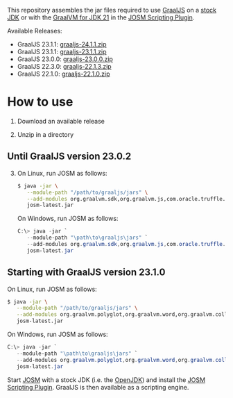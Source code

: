 This repository assembles the jar files required to use [GraalJS][graaljs] on a [stock JDK][graaljs-on-stock-jdk] or with the [GraalVM for JDK 21][graalvm-jdk21] in the [JOSM Scripting Plugin][scripting-plugin].

Available Releases:

*  GraalJS 23.1.1: [graaljs-24.1.1.zip](https://github.com/Gubaer/josm-scripting-plugin-graaljs/releases/download/24.1.1/graaljs-24.1.1.zip)
*  GraalJS 23.1.1: [graaljs-23.1.1.zip](https://github.com/Gubaer/josm-scripting-plugin-graaljs/releases/download/23.1.1/graaljs-23.1.1.zip)
*  GraalJS 23.0.0: [graaljs-23.0.0.zip](https://github.com/Gubaer/josm-scripting-plugin-graaljs/releases/download/23.0.0/graaljs-23.0.0.zip)
*  GraalJS 22.3.0: [graaljs-22.1.3.zip](https://github.com/Gubaer/josm-scripting-plugin-graaljs/releases/download/22.3.0/graaljs-22.3.0.zip)
*  GraalJS 22.1.0: [graaljs-22.1.0.zip](https://github.com/Gubaer/josm-scripting-plugin-graaljs/releases/download/22.1.0/graaljs-22.1.0.zip)


# How to use

1. Download an available release

2. Unzip in a directory

## Until GraalJS version 23.0.2

3. On Linux, run JOSM as follows:
   ```bash
   $ java -jar \
      --module-path "/path/to/graaljs/jars" \
      --add-modules org.graalvm.sdk,org.graalvm.js,com.oracle.truffle.regex,org.graalvm.truffle \
      josm-latest.jar
   ```

   On Windows, run JOSM as follows:
   ```powershell
   C:\> java -jar `
      --module-path "\path\to\graaljs\jars" `
      --add-modules org.graalvm.sdk,org.graalvm.js,com.oracle.truffle.regex,org.graalvm.truffle `
      josm-latest.jar
   ```

## Starting with GraalJS version 23.1.0

On Linux, run JOSM as follows:
   ```bash
   $ java -jar \
      --module-path "/path/to/graaljs/jars" \
      --add-modules org.graalvm.polyglot,org.graalvm.word,org.graalvm.collections \
      josm-latest.jar
   ```

On Windows, run JOSM as follows:
   ```powershell
   C:\> java -jar `
      --module-path "\path\to\graaljs\jars" `
      --add-modules org.graalvm.polyglot,org.graalvm.word,org.graalvm.collections `
      josm-latest.jar
   ```


Start [JOSM][JOSM] with a stock JDK (i.e. the [OpenJDK][openjdk]) and install the
[JOSM Scripting Plugin][scripting-plugin]. GraalJS is then available as a scripting engine.


[scripting-plugin]:https://gubaer.github.io/josm-scripting-plugin/
[graaljs]:https://github.com/oracle/graaljs
[graaljs-on-stock-jdk]:https://www.graalvm.org/22.1/reference-manual/js/RunOnJDK/
[JOSM]:https://josm.openstreetmap.de/
[openjdk]: https://openjdk.java.net/
[graalvm-jdk21]: https://www.graalvm.org/release-notes/JDK_21/